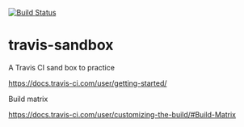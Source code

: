[![Build Status](https://travis-ci.org/cnouguier/CFT.png?branch=master)](https://travis-ci.org/cnouguier/travis-sandbox)

# travis-sandbox
A Travis CI sand box to practice 

https://docs.travis-ci.com/user/getting-started/

Build matrix

https://docs.travis-ci.com/user/customizing-the-build/#Build-Matrix

